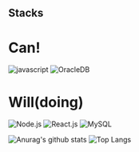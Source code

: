 <!--
**downpool/downpool** is a ✨ _special_ ✨ repository because its `README.md` (this file) appears on your GitHub profile.

Here are some ideas to get you started:

- 🔭 I’m currently working on ...
- 🌱 I’m currently learning ...
- 👯 I’m looking to collaborate on ...
- 🤔 I’m looking for help with ...
- 💬 Ask me about ...
- 📫 How to reach me: ...
- 😄 Pronouns: ...
- ⚡ Fun fact: ...
-->
## Stacks
# Can!
![javascript](https://img.shields.io/badge/JavaScript-323330?style=for-the-badge&logo=javascript&logoColor=F7DF1E)
![OracleDB](https://img.shields.io/badge/Oracle-323330?style=for-the-badge&logo=Oracle&logoColor=F80000)

# Will(doing)
![Node.js](https://img.shields.io/badge/Node.js-323330?style=for-the-badge&logo=Node.js&logoColor=339933)
![React.js](https://img.shields.io/badge/React-323330?style=for-the-badge&logo=React&logoColor=61DAFB)
![MySQL](https://img.shields.io/badge/MySQL-323330?style=for-the-badge&logo=MySQL&logoColor=4479A1)


![Anurag's github stats](https://github-readme-stats.vercel.app/api?username=downpool&hide=contribs,prs&show_icons=true)
![Top Langs](https://github-readme-stats.vercel.app/api/top-langs/?username=downpool)
